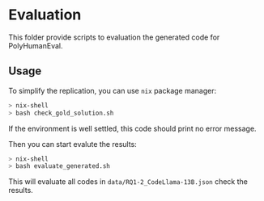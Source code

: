 # Evaluation

This folder provide scripts to evaluation the generated code for PolyHumanEval.

## Usage
To simplify the replication, you can use `nix` package manager:
```bash
> nix-shell
> bash check_gold_solution.sh
```
If the environment is well settled, this code should print no error message.

Then you can start evalute the results:
```bash
> nix-shell
> bash evaluate_generated.sh
```
This will evaluate all codes in `data/RQ1-2_CodeLlama-13B.json` check the results.
